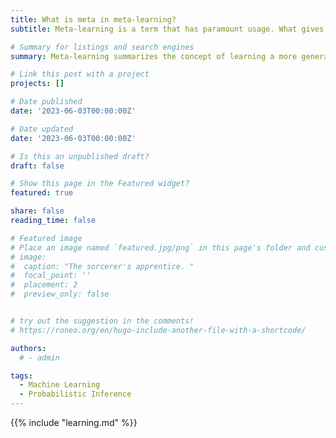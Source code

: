```yaml
---
title: What is meta in meta-learning?
subtitle: Meta-learning is a term that has paramount usage. What gives rise to its usefulness, and how does it relate to transfer learning, and learning in general?

# Summary for listings and search engines
summary: Meta-learning summarizes the concept of learning a more general framework to learn – hence the name. Yet, this concept subsumizes a range of multiple concepts, including transfer learning, few-shot learning, continual learning, and fine-tuning. We develop an abstracted framework that unifies these notions. This extends beyond parametric models. 

# Link this post with a project
projects: []

# Date published
date: '2023-06-03T00:00:00Z'

# Date updated
date: '2023-06-03T00:00:00Z'

# Is this an unpublished draft?
draft: false

# Show this page in the Featured widget?
featured: true

share: false
reading_time: false

# Featured image
# Place an image named `featured.jpg/png` in this page's folder and customize its options here.
# image:
#  caption: "The sorcerer's apprentice. "
#  focal_point: ''
#  placement: 2
#  preview_only: false


# try out the suggestion in the comments!
# https://roneo.org/en/hugo-include-another-file-with-a-shortcode/

authors:
  # - admin

tags:
  - Machine Learning
  - Probabilistic Inference
---
```


{{% include "learning.md" %}}
